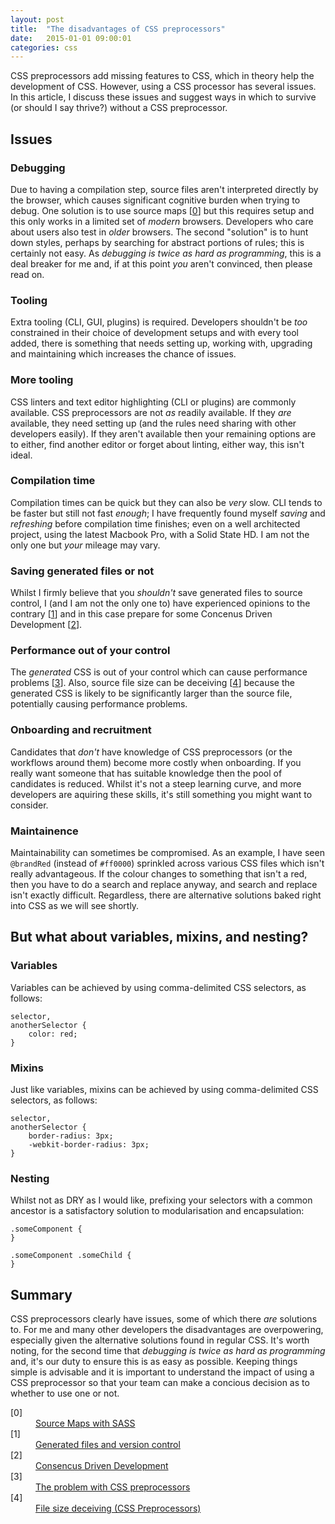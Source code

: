 ```yaml
---
layout: post
title:  "The disadvantages of CSS preprocessors"
date:   2015-01-01 09:00:01
categories: css
---
```


CSS preprocessors add missing features to CSS, which in theory help  the development of CSS. However, using a CSS processor has several issues. In this article, I discuss these issues and suggest ways in which to survive (or should I say thrive?) without a CSS preprocessor.

## Issues

### Debugging

Due to having a compilation step, source files aren't interpreted directly by the browser, which causes significant cognitive burden when trying to debug. One solution is to use source maps [[0](#ref0)] but this requires setup and this only works in a limited set of *modern* browsers. Developers who care about users also test in *older* browsers. The second "solution" is to hunt down styles, perhaps by searching for abstract portions of rules; this is certainly not easy. As *debugging is twice as hard as programming*, this is a deal breaker for me and, if at this point *you* aren't convinced, then please read on.

### Tooling

Extra tooling (CLI, GUI, plugins) is required. Developers shouldn't be *too* constrained in their choice of development setups and with every tool added, there is something that needs setting up, working with, upgrading and maintaining which increases the chance of issues.

### More tooling

CSS linters and text editor highlighting (CLI or plugins) are commonly available. CSS preprocessors are not *as* readily available. If they *are* available, they need setting up (and the rules need sharing with other developers easily). If they aren't available then your remaining options are to either, find another editor or forget about linting, either way, this isn't ideal.

### Compilation time

Compilation times can be quick but they can also be *very* slow. CLI tends to be faster but still not fast *enough*; I have frequently found myself *saving* and *refreshing* before compilation time finishes; even on a well architected project, using the latest Macbook Pro, with a Solid State HD. I am not the only one but *your* mileage may vary.

### Saving generated files or not

Whilst I firmly believe that you *shouldn't* save generated files to source control, I (and I am not the only one to) have experienced opinions to the contrary [[1](#ref1)] and in this case prepare for some Concenus Driven Development [[2](#ref2)].

### Performance out of your control

The *generated* CSS is out of your control which can cause performance problems [[3](#ref3)]. Also, source file size can be deceiving [[4](#ref4)] because the generated CSS is likely to be significantly larger than the source file, potentially causing performance problems.

### Onboarding and recruitment

Candidates that *don't* have knowledge of CSS preprocessors (or the workflows around them) become more costly when onboarding. If you really want someone that has suitable knowledge then the pool of candidates is reduced. Whilst it's not a steep learning curve, and more developers are aquiring these skills, it's still something you might want to consider.

### Maintainence

Maintainability can sometimes be compromised. As an example, I have seen `@brandRed` (instead of `#ff0000`) sprinkled across various CSS files which isn't really advantageous. If the colour changes to something that isn't a red, then you have to do a search and replace anyway, and search and replace isn't exactly difficult. Regardless, there are alternative solutions baked right into CSS as we will see shortly.

## But what about variables, mixins, and nesting?

### Variables

Variables can be achieved by using comma-delimited CSS selectors, as follows:

	selector,
	anotherSelector {
		color: red;
	}

### Mixins

Just like variables, mixins can be achieved by using comma-delimited CSS selectors, as follows:

	selector,
	anotherSelector {
		border-radius: 3px;
		-webkit-border-radius: 3px;
	}

### Nesting

Whilst not as DRY as I would like, prefixing your selectors with a common ancestor is a satisfactory solution to modularisation and encapsulation:

	.someComponent {
	}

	.someComponent .someChild {
	}

## Summary

CSS preprocessors clearly have issues, some of which there *are* solutions to. For me and many other developers the disadvantages are overpowering, especially given the alternative solutions found in regular CSS. It's worth noting, for the second time that *debugging is twice as hard as programming* and, it's our duty to ensure this is as easy as possible. Keeping things simple is advisable and it is important to understand the impact of using a CSS preprocessor so that your team can make a concious decision as to whether to use one or not.

<dl>
	<dt class="citation" id="ref0">[0]</dt>
	<dd><a href="http://thesassway.com/intermediate/using-source-maps-with-sass">Source Maps with SASS</a></dd>
	<dt class="citation" id="ref1">[1]</dt>
	<dd><a href="http://stackoverflow.com/questions/13185170/using-less-and-version-control-should-generated-css-be-included-in-a-repo">Generated files and version control</a></dd>
	<dt class="citation" id="ref2">[2]</dt>
	<dd><a href="http://www.nczonline.net/blog/2015/04/14/consensus-driven-development/">Consencus Driven Development</a></dd>
	<dt class="citation" id="ref3">[3]</dt>
	<dd><a href="http://blog.millermedeiros.com/the-problem-with-css-pre-processors/">The problem with CSS preprocessors</a></dd>
	<dt class="citation" id="ref4">[4]</dt>
	<dd><a href="http://jaketrent.com/post/cons-css-preprocessors/">File size deceiving (CSS Preprocessors)</a></dd>
</dl>